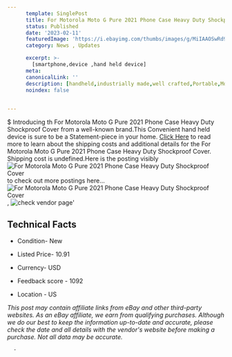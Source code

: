 ```yaml
---
      template: SinglePost
      title: For Motorola Moto G Pure 2021 Phone Case Heavy Duty Shockproof Cover
      status: Published
      date: '2023-02-11'
      featuredImage: 'https://i.ebayimg.com/thumbs/images/g/MiIAAOSwRd9jR75-/s-l225.jpg'
      category: News , Updates

      excerpt: >-
        [smartphone,device ,hand held device]
      meta:
      canonicalLink: ''
      description: [handheld,industrially made,well crafted,Portable,Mobile,Compact,Convenient,Lightweight,Maneuverable,Man-portable,Miniature,Carriable,Hand-held,Light,Holdable,Transportable,Mobile device,Pocket-sized,On-the-go,Wireless,Cordless,Compact size,Convenient size, smartphone,device ,hand held device]
      noindex: false
      

---
```

$
      Introducing th For Motorola Moto G Pure 2021 Phone Case Heavy Duty Shockproof Cover from a well-known brand.This Convenient hand held device is sure to be a Statement-piece in your home. [Click Here](https://www.ebay.com/itm/364014247157?hash=item54c0f09cf5%3Ag%3AMiIAAOSwRd9jR75-&mkevt=1&mkcid=1&mkrid=711-53200-19255-0&campid=%253CePNCampaignId%253E&customid=%253CreferenceId%253E&toolid=10049) to read more to learn about the shipping costs and additional details for the For Motorola Moto G Pure 2021 Phone Case Heavy Duty Shockproof Cover. Shipping cost is undefined.Here is the posting visibly ![For Motorola Moto G Pure 2021 Phone Case Heavy Duty Shockproof Cover](https://i.ebayimg.com/thumbs/images/g/MiIAAOSwRd9jR75-/s-l225.jpg) to check out more postings here... ![For Motorola Moto G Pure 2021 Phone Case Heavy Duty Shockproof Cover](https://i.ebayimg.com/images/g/MiIAAOSwRd9jR75-/s-l1600.jpg), ![check vendor page](https://origin-galleryplus.ebayimg.com/ws/web/364014247157_2_0_1/225x225.jpg,https://origin-galleryplus.ebayimg.com/ws/web/364014247157_3_0_1/225x225.jpg,https://origin-galleryplus.ebayimg.com/ws/web/364014247157_4_0_1/225x225.jpg,https://origin-galleryplus.ebayimg.com/ws/web/364014247157_5_0_1/225x225.jpg,https://origin-galleryplus.ebayimg.com/ws/web/364014247157_6_0_1/225x225.jpg,https://origin-galleryplus.ebayimg.com/ws/web/364014247157_7_0_1/225x225.jpg,https://origin-galleryplus.ebayimg.com/ws/web/364014247157_8_0_1/225x225.jpg,https://origin-galleryplus.ebayimg.com/ws/web/364014247157_9_0_1/225x225.jpg)'

      

 ## Technical Facts 



     
      

 - Condition- New 


      

 - Listed Price- 10.91 


      

 - Currency- USD 


      

 - Feedback score - 1092 


      

 - Location - US 


      
      

 *_This post may contain affiliate links from eBay and other third-party websites. As an eBay affiliate, we earn from qualifying purchases. Although we do our best to keep the information up-to-date and accurate, please check the date and all details with the vendor's website before making a purchase. Not all data may be accurate._*




      -
